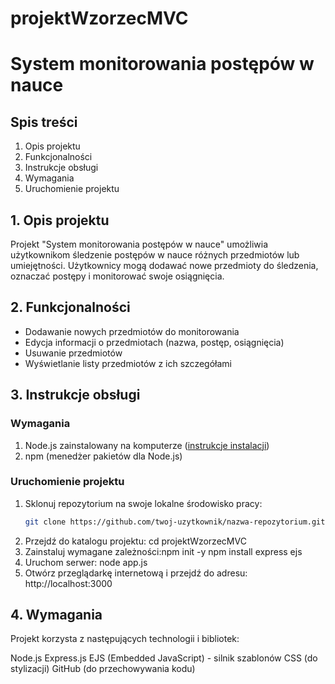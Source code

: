 # projektWzorzecMVC
 
# System monitorowania postępów w nauce

## Spis treści
1. Opis projektu
2. Funkcjonalności
3. Instrukcje obsługi
4. Wymagania
5. Uruchomienie projektu

## 1. Opis projektu
Projekt "System monitorowania postępów w nauce" umożliwia użytkownikom śledzenie postępów w nauce różnych przedmiotów lub umiejętności. Użytkownicy mogą dodawać nowe przedmioty do śledzenia, oznaczać postępy i monitorować swoje osiągnięcia.

## 2. Funkcjonalności
- Dodawanie nowych przedmiotów do monitorowania
- Edycja informacji o przedmiotach (nazwa, postęp, osiągnięcia)
- Usuwanie przedmiotów
- Wyświetlanie listy przedmiotów z ich szczegółami

## 3. Instrukcje obsługi
### Wymagania
1. Node.js zainstalowany na komputerze ([instrukcje instalacji](https://nodejs.org/))
2. npm (menedżer pakietów dla Node.js)

### Uruchomienie projektu
1. Sklonuj repozytorium na swoje lokalne środowisko pracy:
   ```bash
   git clone https://github.com/twoj-uzytkownik/nazwa-repozytorium.git
2. Przejdź do katalogu projektu: cd projektWzorzecMVC
3. Zainstaluj wymagane zależności:npm init -y
npm install express ejs
4. Uruchom serwer: node app.js
5. Otwórz przeglądarkę internetową i przejdź do adresu: http://localhost:3000


## 4. Wymagania
Projekt korzysta z następujących technologii i bibliotek:

Node.js
Express.js
EJS (Embedded JavaScript) - silnik szablonów
CSS (do stylizacji)
GitHub (do przechowywania kodu)